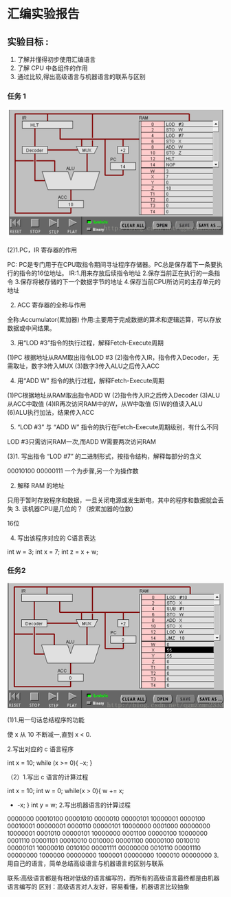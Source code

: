 # 汇编实验报告 

## 实验目标 :

1. 了解并懂得初步使用汇编语言 
2. 了解 CPU 中各组件的作用 
3. 通过比较,得出高级语言与机器语言的联系与区别


### 任务 1 
![](images\java3.png)
 
(2)1.PC，IR 寄存器的作用

PC: PC是专门用于在CPU取指令期间寻址程序存储器。PC总是保存着下一条要执行的指令的16位地址。 
IR:1.用来存放后续指令地址 
2.保存当前正在执行的一条指令 
3.保存将被存储的下一个数据字节的地址 
4.保存当前CPU所访问的主存单元的地址

2. ACC 寄存器的全称与作用

全称:Accumulator(累加器) 
作用:主要用于完成数据的算术和逻辑运算，可以存放数据或中间结果。

3. 用“LOD #3”指令的执行过程，解释Fetch-Execute周期

(1)PC 根据地址从RAM取出指令LOD #3 
(2)指令传入IR，指令传入Decoder，无需取址，数字3传入MUX 
(3)数字3传入ALU之后传入ACC

4. 用“ADD W” 指令的执行过程，解释Fetch-Execute周期

(1)PC根据地址从RAM取出指令ADD W 
(2)指令传入IR之后传入Decoder 
(3)ALU从ACC中取值 
(4)IR再次访问RAM中的W，从W中取值 
(5)W的值读入ALU 
(6)ALU执行加法，结果传入ACC

5. “LOD #3” 与 “ADD W” 指令的执行在Fetch-Execute周期级别，有什么不同

LOD #3只需访问RAM一次,而ADD W需要两次访问RAM

(3)1. 写出指令 “LOD #7” 的二进制形式，按指令结构，解释每部分的含义

00010100 00000111 
一个为步骤,另一个为操作数

2. 解释 RAM 的地址

只用于暂时存放程序和数据，一旦关闭电源或发生断电，其中的程序和数据就会丢失 
3. 该机器CPU是几位的？（按累加器的位数）

16位

4. 写出该程序对应的 C语言表达

int w = 3;
int x = 7;
int z = x + w; 

### 任务2 
![](images\java4.png)
 
(1)1.用一句话总结程序的功能

使 x 从 10 不断减一,直到 x < 0.

2.写出对应的 c 语言程序

int x = 10; 
while (x >= 0){ 
–x; 
}

（2）1.写出 c 语言的计算过程

int x = 10; 
int w = 0; 
while(x > 0){ 
w += x; 
- -x; 
} 
int y = w; 
2.写出机器语言的计算过程

0000000 00010100 00001010 
0000010 00000101 10000001 
0000100 00010001 00000001 
0000110 00000101 10000000 
0001000 00000000 10000001 
0001010 00000101 10000000 
0001100 00000100 10000000 
0001110 00001101 00010010 
0010000 00001100 00000100 
0010010 00000101 10000010 
0010100 00001111 00000000 
0010110 00001110 00000000 
1000000 00000000 
1000001 00000000 
1000010 00000000 
3.用自己的语言，简单总结高级语言与机器语言的区别与联系

联系:高级语言都是有相对低级的语言编写的，而所有的高级语言最终都是由机器语言编写的
区别：高级语言对人友好，容易看懂，机器语言比较抽象
